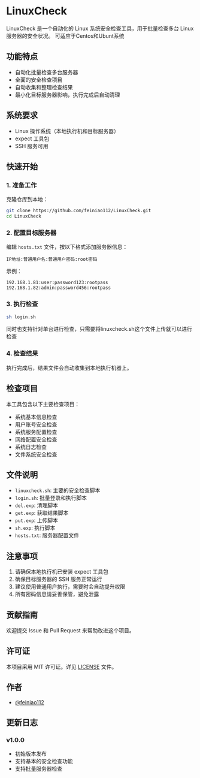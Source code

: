 # LinuxCheck

LinuxCheck 是一个自动化的 Linux 系统安全检查工具，用于批量检查多台 Linux 服务器的安全状况。
可适应于Centos和Ubunt系统

## 功能特点

- 自动化批量检查多台服务器
- 全面的安全检查项目
- 自动收集和整理检查结果
- 最小化目标服务器影响，执行完成后自动清理

## 系统要求

- Linux 操作系统（本地执行机和目标服务器）
- expect 工具包
- SSH 服务可用

## 快速开始

### 1. 准备工作

克隆仓库到本地：

```bash
git clone https://github.com/feiniao112/LinuxCheck.git
cd LinuxCheck
```

### 2. 配置目标服务器

编辑 `hosts.txt` 文件，按以下格式添加服务器信息：

```
IP地址:普通用户名:普通用户密码:root密码
```

示例：
```
192.168.1.81:user:password123:rootpass
192.168.1.82:admin:password456:rootpass
```

### 3. 执行检查

```bash
sh login.sh
```
同时也支持针对单台进行检查，只需要将linuxcheck.sh这个文件上传就可以进行检查


### 4. 检查结果

执行完成后，结果文件会自动收集到本地执行机器上。

## 检查项目

本工具包含以下主要检查项目：

- 系统基本信息检查
- 用户账号安全检查
- 系统服务配置检查
- 网络配置安全检查
- 系统日志检查
- 文件系统安全检查

## 文件说明

- `linuxcheck.sh`: 主要的安全检查脚本
- `login.sh`: 批量登录和执行脚本
- `del.exp`: 清理脚本
- `get.exp`: 获取结果脚本
- `put.exp`: 上传脚本
- `sh.exp`: 执行脚本
- `hosts.txt`: 服务器配置文件

## 注意事项

1. 请确保本地执行机已安装 expect 工具包
2. 确保目标服务器的 SSH 服务正常运行
3. 建议使用普通用户执行，需要时会自动提升权限
4. 所有密码信息请妥善保管，避免泄露

## 贡献指南

欢迎提交 Issue 和 Pull Request 来帮助改进这个项目。

## 许可证

本项目采用 MIT 许可证。详见 [LICENSE](LICENSE) 文件。

## 作者

- [@feiniao112](https://github.com/feiniao112)

## 更新日志

### v1.0.0
- 初始版本发布
- 支持基本的安全检查功能
- 支持批量服务器检查 
